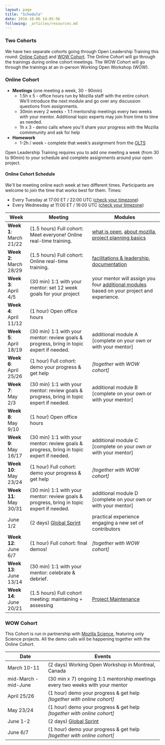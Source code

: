 ```yaml
---
layout: page
title: "Schedule"
date: 2016-10-06 14:05:56
following: _articles/resources.md
---
```

### Two Cohorts

We have two separate cohorts going through Open Leadership Training this round: [Online Cohort](#online-cohort) and [WOW Cohort](#wow-cohort). The Online Cohort will go through the trainings during online cohort meetings. The WOW Cohort will go through the trainings at an in-person Working Open Workshop (WOW).

### Online Cohort

* **Meetings** (one meeting a week, 30 - 90min)
  * 1.5h x 5 - office hours run by Mozilla staff with the entire cohort. We’ll introduce the next module and go over any discussion questions from assignments.
  * 30min every 2 weeks - 1:1 mentorship meetings every two weeks with your mentor. Additional topic experts may join from time to time as needed.
  * 1h x 3 - demo calls where you'll share your progress with the Mozilla commmunity and ask for help
* **Homework**
  * 1-2h / week - complete that week’s assignment from the [OLTS](http://mzl.la/open-leadership)

Open Leadership Training requires you to add one meeting a week (from 30 to 90min) to your schedule and complete assignments around your open project.

#### Online Cohort Schedule
We'll be meeting online each week at two different times. Participants are welcome to join the time that works best for them. Times:

* Every Tuesday at 17:00 ET / 22:00 UTC ([check your timezone](http://arewemeetingyet.com/Toronto/2017-03-21/17:00/w/Open%20Leadership%20Training))
* Every Wednesday at 11:00 ET / 16:00 UTC ([check your timezone](http://arewemeetingyet.com/Toronto/2017-03-22/11:00/w/Open%20Leadership%20Training))

Week | Meeting | Modules
--- | --- | ---
**Week 1**:<br /> March 21/22 | (1.5 hours) Full cohort: Meet everyone! Online real-time training. | [what is open](https://mozilla.github.io/open-leadership-training-series/articles/introduction-to-open-leadership/introduction-to-working-open/), [about mozilla](https://mozilla.github.io/open-leadership-training-series/articles/introduction-to-open-leadership/getting-to-know-mozilla-and-the-leadership-network/), [project planning basics](https://mozilla.github.io/open-leadership-training-series/articles/opening-your-project/)
**Week 2**:<br /> March 28/29 | (1.5 hours) Full cohort: Online real-time training. | [facilitations & leadership, documentation](https://mozilla.github.io/open-leadership-training-series/articles/running-awesome-community-events/)
**Week 3**:<br /> April 4/5 | (30 min) 1:1 with your mentor: set 12 week goals for your project | your mentor will assign you four [additional modules](http://mzl.la/open-leadership) based on your project and experience.
**Week 4**:<br /> April 11/12 | (1 hour) Open office hours
**Week 5**:<br /> April 18/19 | (30 min) 1:1 with your mentor: review goals & progress, bring in topic expert if needed. | additional module A [complete on your own or with your mentor]
**Week 6**:<br /> April 25/26 | (1 hour) Full cohort: demo your progress & get help | *[together with WOW cohort]*
**Week 7**:<br /> May 2/3 | (30 min) 1:1 with your mentor: review goals & progress, bring in topic expert if needed.  | additional module B [complete on your own or with your mentor]
**Week 8**:<br /> May 9/10 | (1 hour) Open office hours
**Week 9**:<br /> May 16/17 | (30 min) 1:1 with your mentor: review goals & progress, bring in topic expert if needed.  | additional module C [complete on your own or with your mentor]
**Week 10**:<br /> May 23/24 | (1 hour) Full cohort: demo your progress & get help | *[together with WOW cohort]*
**Week 11**:<br /> May 30/31 | (30 min) 1:1 with your mentor: review goals & progress, bring in topic expert if needed.  | additional module D [complete on your own or with your mentor]
June 1/2 | (2 days) [Global Sprint](https://science.mozilla.org/programs/events/global-sprint-2017) | practical experience engaging a new set of contributors
**Week 12**:<br /> June 6/7 | (1 hour) Full cohort: final demos! | *[together with WOW cohort]*
**Week 13**:<br /> June 13/14 | (30 min) 1:1 with your mentor: celebrate & debrief.
**Week 14**:<br /> June 20/21 | (1.5 hours) Full cohort meeting: maintaining + assessing | [Project Maintenance](https://mozilla.github.io/open-leadership-training-series/articles/open-project-maintenance/)


### WOW Cohort
This Cohort is run in partnership with [Mozilla Science](http://science.mozilla.org/), featuring only Science projects. All the demo calls will be happening together with the Online Cohort.

Date | Events
--- | ---
March 10-11 | (2 days) Working Open Workshop in Montreal, Canada
mid-March - mid-June | (30 min x 7) ongoing 1:1 mentorship meetings every two weeks with your mentor
April 25/26 | (1 hour) demo your progress & get help *[together with online cohort]*
May 23/24 | (1 hour) demo your progress & get help *[together with online cohort]*
June 1-2 | (2 days) [Global Sprint](https://science.mozilla.org/programs/events/global-sprint-2017)
June 6/7 | (1 hour) demo your progress & get help *[together with online cohort]*


